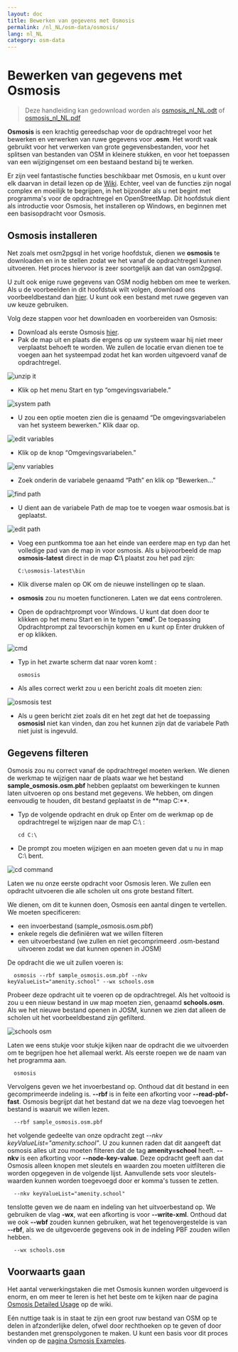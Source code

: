 ```yaml
---
layout: doc
title: Bewerken van gegevens met Osmosis
permalink: /nl_NL/osm-data/osmosis/
lang: nl_NL
category: osm-data
---
```


Bewerken van gegevens met Osmosis
===============================

> Deze handleiding kan gedownload worden als [osmosis_nl_NL.odt](/files/osmosis_nl_NL.odt) of [osmosis_nl_NL.pdf](/files/osmosis_nl_NL.pdf)  

**Osmosis** is een krachtig gereedschap voor de opdrachtregel voor het bewerken en verwerken van ruwe gegevens voor **.osm**. Het wordt vaak gebruikt voor het verwerken van grote gegevensbestanden, voor het splitsen van bestanden van OSM in kleinere stukken, en voor het toepassen van een wijzigingenset om een bestaand bestand bij te werken.  

Er zijn veel fantastische functies beschikbaar met Osmosis, en u kunt over elk daarvan in detail lezen op de [Wiki](http://wiki.openstreetmap.org/wiki/Osmosis/Detailed_Usage_0.41). Echter, veel van de functies zijn nogal complex en moeilijk te begrijpen, in het bijzonder als u net begint met programma's voor de opdrachtregel en OpenStreetMap. Dit hoofdstuk dient als introductie voor Osmosis, het installeren op Windows, en beginnen met een basisopdracht voor Osmosis.  

Osmosis installeren
----------------

Net zoals met osm2pgsql in het vorige hoofdstuk, dienen we **osmosis** te downloaden en in te stellen zodat we het vanaf de opdrachtregel kunnen uitvoeren. Het proces hiervoor is zeer soortgelijk aan dat van osm2pgsql.  

U zult ook enige ruwe gegevens van OSM nodig hebben om mee te werken. Als u de voorbeelden in dit hoofdstuk wilt volgen, download ons voorbeeldbestand dan [hier](/files/sample_osmosis.osm.pbf). U kunt ook een bestand met ruwe gegeven van uw keuze gebruiken.  

Volg deze stappen voor het downloaden en voorbereiden van Osmosis:  

- Download als eerste Osmosis [hier](http://bretth.dev.openstreetmap.org/osmosis-build/osmosis-latest.zip).  
- Pak de map uit en plaats die ergens op uw systeem waar hij niet meer verplaatst behoeft te worden. We zullen de locatie ervan dienen toe te voegen aan het systeempad zodat het kan worden uitgevoerd vanaf de opdrachtregel.  

![unzip it][]

- Klik op het menu Start en typ “omgevingsvariabele.”  

![system path][]

- U zou een optie moeten zien die is genaamd “De omgevingsvariabelen van het systeem bewerken.” Klik daar op.  

![edit variables][]

- Klik op de knop “Omgevingsvariabelen.”  

![env variables][]

- Zoek onderin de variabele genaamd “Path” en klik op “Bewerken...”  

![find path][]

- U dient aan de variabele Path de map toe te voegen waar osmosis.bat is geplaatst.  

![edit path][]

- Voeg een puntkomma toe aan het einde van eerdere map en typ dan het volledige pad van de map in voor osmosis. Als u bijvoorbeeld de map **osmosis-latest** direct in de map **C:\\**  plaatst zou het pad zijn:  
	
      C:\osmosis-latest\bin

- Klik diverse malen op OK om de nieuwe instellingen op te slaan.  
- **osmosis** zou nu moeten functioneren. Laten we dat eens controleren.  
- Open de opdrachtprompt voor Windows. U kunt dat doen door te klikken op het menu Start en in te typen "**cmd**". De toepassing Opdrachtprompt zal tevoorschijn komen en u kunt op Enter drukken of er op klikken.  

![cmd][]

- Typ in het zwarte scherm dat naar voren komt :  

      osmosis

- Als alles correct werkt zou u een bericht zoals dit moeten zien:  

![osmosis test][]

- Als u geen bericht ziet zoals dit en het zegt dat het de toepassing **osmosisl** niet kan vinden, dan zou het kunnen zijn dat de variabele Path niet juist is ingevuld.  

Gegevens filteren
---------------

Osmosis zou nu correct vanaf de opdrachtregel moeten werken. We dienen de werkmap te wijzigen naar de plaats waar we het bestand **sample_osmosis.osm.pbf** hebben geplaatst om bewerkingen te kunnen laten uitvoeren op ons bestand met gegevens.  We hebben, om dingen eenvoudig te houden, dit bestand geplaatst in de **map C:\**.  

- Typ de volgende opdracht en druk op Enter om de werkmap op de opdrachtregel te wijzigen naar de map C:\ :  

      cd C:\
    
- De prompt zou moeten wijzigen en aan moeten geven dat u nu in map C:\ bent.  

![cd command][]

Laten we nu onze eerste opdracht voor Osmosis leren. We zullen een opdracht uitvoeren die alle scholen uit ons grote bestand filtert.  

We dienen, om dit te kunnen doen, Osmosis een aantal dingen te vertellen. We moeten specificeren:  

- een invoerbestand (sample_osmosis.osm.pbf)  
- enkele regels die definiëren wat we willen filteren  
- een uitvoerbestand (we zullen en niet gecomprimeerd .osm-bestand uitvoeren zodat we dat kunnen openen in JOSM)  

De opdracht die we uit zullen voeren is:  

      osmosis --rbf sample_osmosis.osm.pbf --nkv keyValueList="amenity.school" --wx schools.osm

Probeer deze opdracht uit te voeren op de opdrachtregel. Als het voltooid is zou u een nieuw bestand in uw map moeten zien, genaamd **schools.osm**. Als we het nieuwe bestand openen in JOSM, kunnen we zien dat alleen de scholen uit het voorbeeldbestand zijn gefilterd.  

![schools osm][]

Laten we eens stukje voor stukje kijken naar de opdracht die we uitvoerden om te begrijpen hoe het allemaal werkt. Als eerste roepen we de naam van het programma aan.

      osmosis

Vervolgens geven we het invoerbestand op. Onthoud dat dit bestand in een gecomprimeerde indeling is.  **--rbf** is in feite een afkorting voor **--read-pbf-fast**. Osmosis begrijpt dat het bestand dat we na deze vlag toevoegen het bestand is waaruit we willen lezen.  

      --rbf sample_osmosis.osm.pbf

het volgende gedeelte van onze opdracht zegt *--nkv keyValueList="amenity.school"*. U zou kunnen raden dat dit aangeeft dat osmosis alles uit zou moeten filteren dat de tag **amenity=school** heeft. **--nkv** is een afkorting voor **--node-key-value**. Deze opdracht geeft aan dat Osmosis alleen knopen met sleutels en waarden zou moeten uitfilteren die worden opgegeven in de volgende lijst. Aanvullende sets voor sleutels-waarden kunnen worden toegevoegd door er komma's tussen te zetten.  

      --nkv keyValueList="amenity.school"

tenslotte geven we de naam en indeling van het uitvoerbestand op. We gebruiken de vlag **-wx**, wat een afkorting is voor **--write-xml**. Onthoud dat we ook **--wbf** zouden kunnen gebruiken, wat het tegenovergestelde is van **--rbf**, als we de uitgevoerde gegevens ook in de indeling PBF zouden willen hebben.  

      --wx schools.osm

Voorwaarts gaan
---------------

Het aantal verwerkingstaken die met Osmosis kunnen worden uitgevoerd is enorm, en om meer te leren is het het beste om te kijken naar de pagina [Osmosis Detailed Usage](http://wiki.openstreetmap.org/wiki/Osmosis/Detailed_Usage_0.43) op de wiki.  

Eén nuttige taak is in staat te zijn een groot ruw bestand van OSM op te delen in afzonderlijke delen, ofwel door rechthoeken op te geven of door bestanden met grenspolygonen te maken. U kunt een basis voor dit proces vinden op de [pagina Osmosis Examples](http://wiki.openstreetmap.org/wiki/Osmosis/Examples).  

[unzip it]: /images/osm-data/unzip-it.png
[system path]: /images/osm-data/system-path.png
[edit variables]: /images/osm-data/edit-environment-variables.png
[env variables]: /images/osm-data/environment-variables.png
[find path]: /images/osm-data/find-path.png
[edit path]: /images/osm-data/edit-path-variable.png
[cmd]: /images/osm-data/cmd.png
[osmosis test]: /images/osm-data/osmosis-test.png
[cd command]: /images/osm-data/cd-command.png
[schools osm]: /images/osm-data/schools-osm.png



